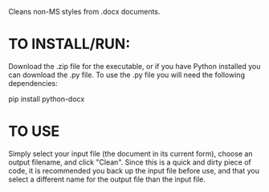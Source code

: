 Cleans non-MS styles from .docx documents.

TO INSTALL/RUN:
===============
Download the .zip file for the executable, or if you have Python installed
you can download the .py file. To use the .py file you will need the following
dependencies:

pip install python-docx

TO USE
======
Simply select your input file (the document in its current form), choose an
output filename, and click "Clean". Since this is a quick and dirty piece of
code, it is recommended you back up the input file before use, and that you
select a different name for the output file than the input file.
